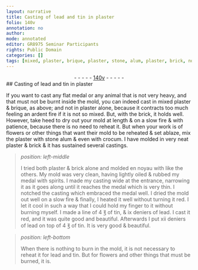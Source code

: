 ```yaml
---
layout: narrative
title: Casting of lead and tin in plaster
folio: 140v
annotation: no
author:
mode: annotated
editor: GR8975 Seminar Participants
rights: Public Domain
categories: []
tags: [mixed, plaster, brique, plaster, stone, alum, plaster, brick, noyau, tin, lead]
---
```


 <div class="folio" align="center">- - - - - <a href="http://gallica.bnf.fr/ark:/12148/btv1b10500001g/f286.item.r=" target="_blank">140v</a> - - - - - </div> 
## Casting of lead and tin in plaster

  
 If you want to cast any flat medal or any animal that is not very heavy, and that must not be burnt inside the mold, you can indeed cast in <span class="material">mixed plaster</span> & <span class="material">brique</span>, as above; and not in plaster alone, because it contracts too much feeling an ardent fire if it is not so mixed. But, with the brick, it holds well. However, take heed to dry out your mold at length & on a slow fire & with patience, because there is no need to reheat it. But when your work is of flowers or other things that want their mold to be reheated & set ablaze, mix the <span class="material">plaster</span> with <span class="material">stone alum</span> & even with crocum. I have molded in very neat <span class="material">plaster</span> & <span class="material">brick</span> & it has sustained several castings. 
 
> *position: left-middle*
> 
>  I tried both plaster & brick alone and molded en <span class="material">noyau</span> with like the others. My mold was very clean, having lightly oiled & rubbed my medal with spirits. I made my casting wide at the entrance, narrowing it as it goes along until it reaches the medal which is very thin. I notched the casting which embraced the medal well. I dried the mold out well on a slow fire & finally, I heated it well without turning it red. I let it cool in such a way that I could hold my finger to it without burning myself. I made a line of 4 ℥ of <span class="material">tin</span>, & ix deniers of <span class="material">lead</span>. I cast it <span class="color">red</span>, and it was quite good and beautiful. Afterwards I put xii deniers of lead on top of 4 ℥ of tin. It is very good & beautiful. 
 
> *position: left-bottom*
> 
>  When there is nothing to burn in the mold, it is not necessary to reheat it for lead and tin. But for flowers and other things that must be burned, it is. 
  